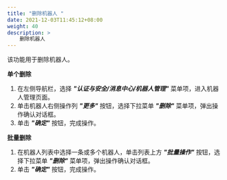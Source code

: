 ```yaml
---
title: "删除机器人 "
date: 2021-12-03T11:45:12+08:00
weight: 40
description: >
    删除机器人
---
```


该功能用于删除机器人。

**单个删除**

1. 在左侧导航栏，选择 **_"认证与安全/消息中心/机器人管理"_** 菜单项，进入机器人管理页面。
2. 单击机器人右侧操作列 **_"更多"_** 按钮，选择下拉菜单 **_"删除"_** 菜单项，弹出操作确认对话框。
2. 单击 **_"确定"_** 按钮，完成操作。

**批量删除**

1. 在机器人列表中选择一条或多个机器人，单击列表上方 **_"批量操作"_** 按钮，选择下拉菜单 **_"删除"_** 菜单项，弹出操作确认对话框。
2. 单击 **_"确定"_** 按钮，完成操作。